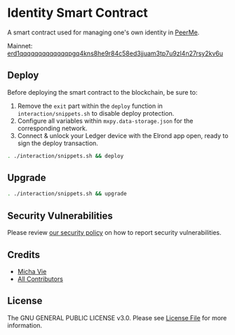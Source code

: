 # Identity Smart Contract

A smart contract used for managing one's own identity in [PeerMe](https://peerme.io).

Mainnet: [erd1qqqqqqqqqqqqqpgq4kns8he9r84c58ed3jjuam3tp7u9zl4n27rsy2kv6u](https://explorer.elrond.com/accounts/erd1qqqqqqqqqqqqqpgq4kns8he9r84c58ed3jjuam3tp7u9zl4n27rsy2kv6u)

## Deploy

Before deploying the smart contract to the blockchain, be sure to:

1. Remove the `exit` part within the `deploy` function in `interaction/snippets.sh` to disable deploy protection.
2. Configure all variables within `mxpy.data-storage.json` for the corresponding network.
3. Connect & unlock your Ledger device with the Elrond app open, ready to sign the deploy transaction.

```bash
. ./interaction/snippets.sh && deploy
```

## Upgrade

```bash
. ./interaction/snippets.sh && upgrade
```

## Security Vulnerabilities

Please review [our security policy](../../security/policy) on how to report security vulnerabilities.

## Credits

- [Micha Vie](https://github.com/michavie)
- [All Contributors](../../contributors)

## License

The GNU GENERAL PUBLIC LICENSE v3.0. Please see [License File](LICENSE) for more information.

